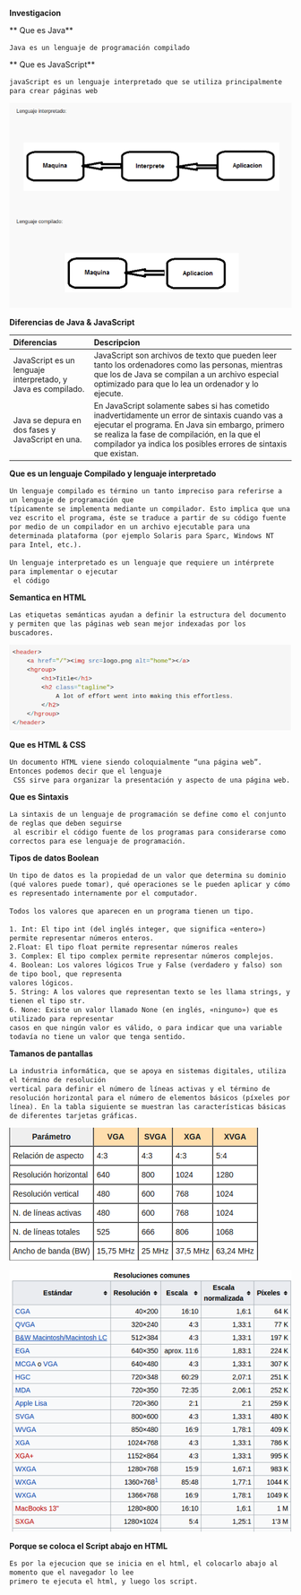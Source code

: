 **Investigacion**


** Que es Java**

```
Java es un lenguaje de programación compilado
```

** Que es JavaScript**

```
javaScript es un lenguaje interpretado que se utiliza principalmente para crear páginas web
```

![](./images/lenguaje-compilado-interpretado.png)

**Diferencias de Java & JavaScript**

| Diferencias | Descripcion     |
| :------------- | :------------- |
| JavaScript es un lenguaje interpretado, y Java es compilado.      | JavaScript son archivos de texto que pueden leer tanto los ordenadores como las personas, mientras que los de Java se compilan a un archivo especial optimizado para que lo lea un ordenador y lo ejecute.        |
| Java se depura en dos fases y JavaScript en una.      | En JavaScript solamente sabes si has cometido inadvertidamente un error de sintaxis cuando vas a ejecutar el programa. En Java sin embargo, primero se realiza la fase de compilación, en la que el compilador ya indica los posibles errores de sintaxis que existan.        |



**Que es un lenguaje Compilado y lenguaje interpretado**

```
Un lenguaje compilado es término un tanto impreciso para referirse a un lenguaje de programación que
típicamente se implementa mediante un compilador. Esto implica que una vez escrito el programa, éste se traduce a partir de su código fuente por medio de un compilador en un archivo ejecutable para una determinada plataforma (por ejemplo Solaris para Sparc, Windows NT para Intel, etc.).

Un lenguaje interpretado es un lenguaje que requiere un intérprete para implementar o ejecutar
 el código
```

**Semantica en HTML**
```
Las etiquetas semánticas ayudan a definir la estructura del documento y permiten que las páginas web sean mejor indexadas por los buscadores.
```
![Semantica](./images/hgroup.png)

**Que es HTML & CSS**

```
Un documento HTML viene siendo coloquialmente “una página web”. Entonces podemos decir que el lenguaje
 CSS sirve para organizar la presentación y aspecto de una página web.
```
**Que es Sintaxis**
```
La sintaxis de un lenguaje de programación se define como el conjunto de reglas que deben seguirse
 al escribir el código fuente de los programas para considerarse como correctos para ese lenguaje de programación.
```
**Tipos de datos Boolean**
```
Un tipo de datos es la propiedad de un valor que determina su dominio (qué valores puede tomar), qué operaciones se le pueden aplicar y cómo es representado internamente por el computador.

Todos los valores que aparecen en un programa tienen un tipo.

1. Int: El tipo int (del inglés integer, que significa «entero») permite representar números enteros.
2.Float: El tipo float permite representar números reales
3. Complex: El tipo complex permite representar números complejos.
4. Boolean: Los valores lógicos True y False (verdadero y falso) son de tipo bool, que representa
valores lógicos.
5. String: A los valores que representan texto se les llama strings, y tienen el tipo str.
6. None: Existe un valor llamado None (en inglés, «ninguno») que es utilizado para representar
casos en que ningún valor es válido, o para indicar que una variable todavía no tiene un valor que tenga sentido.

```
**Tamanos de pantallas**
```
La industria informática, que se apoya en sistemas digitales, utiliza el término de resolución
vertical para definir el número de líneas activas y el término de resolución horizontal para el número de elementos básicos (píxeles por línea). En la tabla siguiente se muestran las características básicas de diferentes tarjetas gráficas.
```
![Pantalla](./images/pantalla.png)

![Pantalla](./images/resoluciones-comunes.png)

**Porque se coloca el Script abajo en HTML**
```
Es por la ejecucion que se inicia en el html, el colocarlo abajo al momento que el navegador lo lee
primero te ejecuta el html, y luego los script.
```
